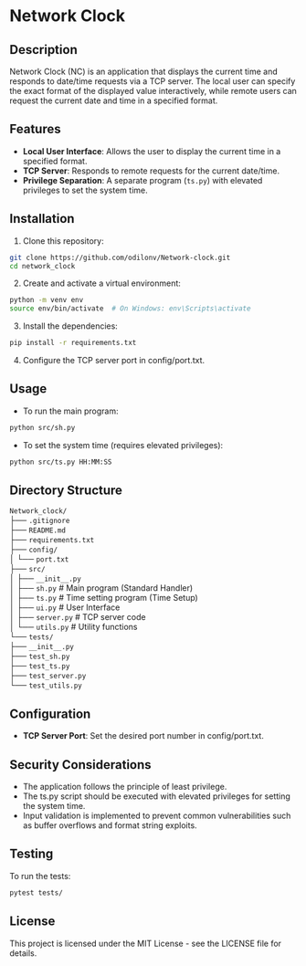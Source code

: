 # Network Clock

## Description
Network Clock (NC) is an application that displays the current time and responds to date/time requests via a TCP server. The local user can specify the exact format of the displayed value interactively, while remote users can request the current date and time in a specified format.

## Features
- **Local User Interface**: Allows the user to display the current time in a specified format.
- **TCP Server**: Responds to remote requests for the current date/time.
- **Privilege Separation**: A separate program (`ts.py`) with elevated privileges to set the system time.

## Installation
1. Clone this repository:
```bash
git clone https://github.com/odilonv/Network-clock.git
cd network_clock
```

2. Create and activate a virtual environment:
```bash
python -m venv env
source env/bin/activate  # On Windows: env\Scripts\activate
```

3. Install the dependencies:
```bash
pip install -r requirements.txt
```

4. Configure the TCP server port in config/port.txt.

## Usage
- To run the main program:
```bash
python src/sh.py
```

- To set the system time (requires elevated privileges):
```bash
python src/ts.py HH:MM:SS
```

## Directory Structure
`Network_clock/` <br>
├── `.gitignore` <br>
├── `README.md` <br>
├── `requirements.txt` <br>
├── `config/` <br>
│   └── `port.txt` <br>
├── `src/` <br>
│   ├── `__init__.py` <br>
│   ├── `sh.py`         # Main program (Standard Handler) <br>
│   ├── `ts.py`         # Time setting program (Time Setup) <br>
│   ├── `ui.py`         # User Interface <br>
│   ├── `server.py`     # TCP server code <br>
│   └── `utils.py`      # Utility functions <br>
└── `tests/` <br>
    ├── `__init__.py` <br>
    ├── `test_sh.py` <br>
    ├── `test_ts.py` <br>
    ├── `test_server.py` <br>
    └── `test_utils.py` <br>

## Configuration
- **TCP Server Port**: Set the desired port number in config/port.txt.

## Security Considerations
- The application follows the principle of least privilege.
- The ts.py script should be executed with elevated privileges for setting the system time.
- Input validation is implemented to prevent common vulnerabilities such as buffer overflows and format string exploits.

## Testing
To run the tests:
```bash
pytest tests/
```

## License
This project is licensed under the MIT License - see the LICENSE file for details.